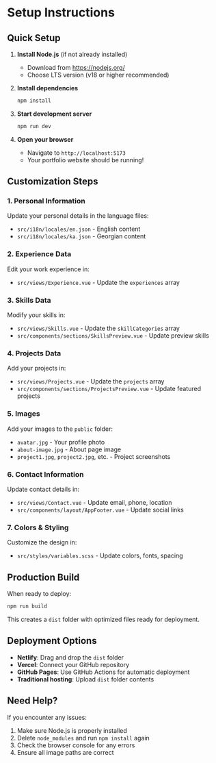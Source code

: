 # Setup Instructions

## Quick Setup

1. **Install Node.js** (if not already installed)
   - Download from https://nodejs.org/
   - Choose LTS version (v18 or higher recommended)

2. **Install dependencies**
   ```bash
   npm install
   ```

3. **Start development server**
   ```bash
   npm run dev
   ```

4. **Open your browser**
   - Navigate to `http://localhost:5173`
   - Your portfolio website should be running!

## Customization Steps

### 1. Personal Information
Update your personal details in the language files:
- `src/i18n/locales/en.json` - English content
- `src/i18n/locales/ka.json` - Georgian content

### 2. Experience Data
Edit your work experience in:
- `src/views/Experience.vue` - Update the `experiences` array

### 3. Skills Data  
Modify your skills in:
- `src/views/Skills.vue` - Update the `skillCategories` array
- `src/components/sections/SkillsPreview.vue` - Update preview skills

### 4. Projects Data
Add your projects in:
- `src/views/Projects.vue` - Update the `projects` array
- `src/components/sections/ProjectsPreview.vue` - Update featured projects

### 5. Images
Add your images to the `public` folder:
- `avatar.jpg` - Your profile photo
- `about-image.jpg` - About page image
- `project1.jpg`, `project2.jpg`, etc. - Project screenshots

### 6. Contact Information
Update contact details in:
- `src/views/Contact.vue` - Update email, phone, location
- `src/components/layout/AppFooter.vue` - Update social links

### 7. Colors & Styling
Customize the design in:
- `src/styles/variables.scss` - Update colors, fonts, spacing

## Production Build

When ready to deploy:

```bash
npm run build
```

This creates a `dist` folder with optimized files ready for deployment.

## Deployment Options

- **Netlify**: Drag and drop the `dist` folder
- **Vercel**: Connect your GitHub repository
- **GitHub Pages**: Use GitHub Actions for automatic deployment
- **Traditional hosting**: Upload `dist` folder contents

## Need Help?

If you encounter any issues:
1. Make sure Node.js is properly installed
2. Delete `node_modules` and run `npm install` again
3. Check the browser console for any errors
4. Ensure all image paths are correct

